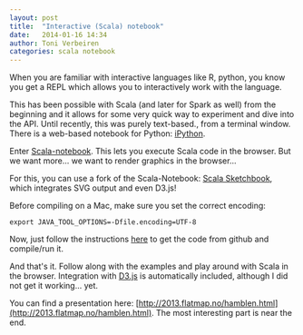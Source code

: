 ```yaml
---
layout: post
title:  "Interactive (Scala) notebook"
date:   2014-01-16 14:34
author: Toni Verbeiren
categories: scala notebook
---
```

When you are familiar with interactive languages like R, python, you know you get a REPL which allows you to interactively work with the language.

This has been possible with Scala (and later for Spark as well) from the beginning and it allows for some very quick way to experiment and dive into the API. Until recently, this was purely text-based., from a terminal window. There is a web-based notebook for Python: [iPython](http://ipython.org/notebook.html).

Enter [Scala-notebook](https://github.com/Bridgewater/scala-notebook). This lets you execute Scala code in the browser. But we want more... we want to render graphics in the browser...

For this, you can use a fork of the Scala-Notebook: [Scala Sketchbook](https://github.com/n8han/scala-notebook), which integrates SVG output and even D3.js!

Before compiling on a Mac, make sure you set the correct encoding:

```
export JAVA_TOOL_OPTIONS=-Dfile.encoding=UTF-8
```

Now, just follow the instructions [here](http://technically.us/sketchbook) to get the code from github and compile/run it.

And that's it. Follow along with the examples and play around with Scala in the browser. Integration with [D3.js](http://d3js.org/) is automatically included, although I did not get it working... yet.

You can find a presentation here: [http://2013.flatmap.no/hamblen.html](http://2013.flatmap.no/hamblen.html). The most interesting part is near the end.
